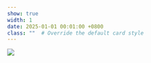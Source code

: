 ```yaml
---
show: true
width: 1
date: 2025-01-01 00:01:00 +0800
class: ""  # Override the default card style
---
```

<div>
<img src="{{ 'assets/images/badges/firstplan.png' | relative_url }}" class="img-fluid rounded" >
</div>